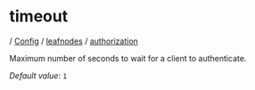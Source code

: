 # timeout

/ [Config](../../..) / [leafnodes](../..) / [authorization](..) 

Maximum number of seconds to wait for a client to authenticate.

*Default value*: `1`
